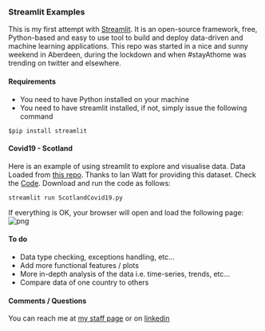 ### Streamlit Examples 

This is my first attempt with [Streamlit](https://www.streamlit.io/). It is an open-source framework, free, Python-based and easy to use tool to build and deploy data-driven and machine learning applications. This repo was started in a nice and sunny weekend in Aberdeen, during the lockdown and when #stayAthome was trending on twitter and elsewhere. 

#### Requirements 


* You need to have Python installed on your machine 
* You need to have streamlit installed, if not, simply issue the following command  

```
$pip install streamlit
```

#### Covid19 - Scotland 

Here is an example of using streamlit to explore and visualise data. Data Loaded from [this repo](https://github.com/watty62/Scot_covid19). Thanks to Ian Watt for providing this dataset. Check the [Code](covid19_Scotland/Scotland_Covi19.py). Download and run the code as follows: 

```
streamlit run ScotlandCovid19.py 
```
If everything is OK,  your browser will open and load the following page: 
![png](covid19_Scotland/figures/output_5_0.png)




#### To do  

* Data type checking, exceptions handling, etc...
* Add more functional features / plots 
* More in-depth analysis of the data i.e. time-series, trends, etc...
* Compare data of one country to others 



#### Comments / Questions 

You can reach me at [my staff page](https://www3.rgu.ac.uk/dmstaff/elyan-eyad) or on [linkedin](http://www.linkedin.com/in/elyan )

